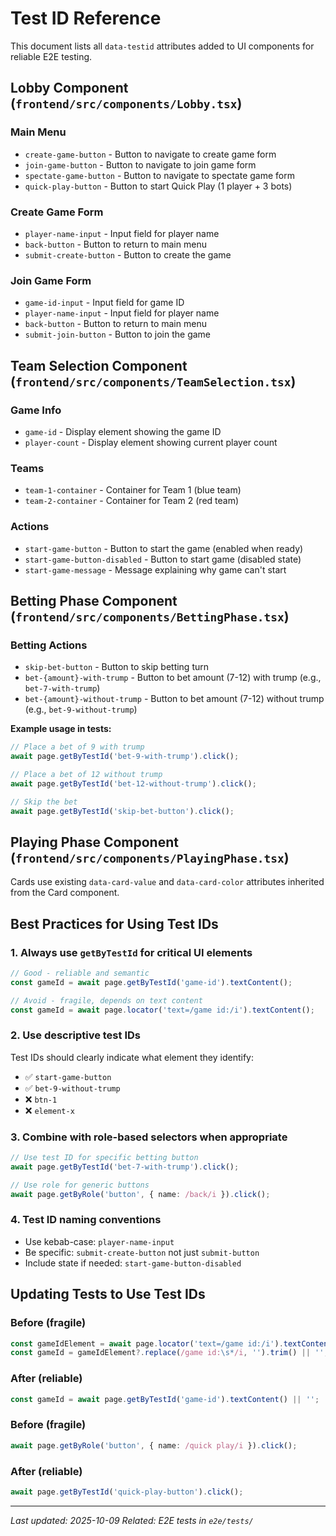 # Test ID Reference

This document lists all `data-testid` attributes added to UI components for reliable E2E testing.

## Lobby Component (`frontend/src/components/Lobby.tsx`)

### Main Menu
- `create-game-button` - Button to navigate to create game form
- `join-game-button` - Button to navigate to join game form
- `spectate-game-button` - Button to navigate to spectate game form
- `quick-play-button` - Button to start Quick Play (1 player + 3 bots)

### Create Game Form
- `player-name-input` - Input field for player name
- `back-button` - Button to return to main menu
- `submit-create-button` - Button to create the game

### Join Game Form
- `game-id-input` - Input field for game ID
- `player-name-input` - Input field for player name
- `back-button` - Button to return to main menu
- `submit-join-button` - Button to join the game

## Team Selection Component (`frontend/src/components/TeamSelection.tsx`)

### Game Info
- `game-id` - Display element showing the game ID
- `player-count` - Display element showing current player count

### Teams
- `team-1-container` - Container for Team 1 (blue team)
- `team-2-container` - Container for Team 2 (red team)

### Actions
- `start-game-button` - Button to start the game (enabled when ready)
- `start-game-button-disabled` - Button to start game (disabled state)
- `start-game-message` - Message explaining why game can't start

## Betting Phase Component (`frontend/src/components/BettingPhase.tsx`)

### Betting Actions
- `skip-bet-button` - Button to skip betting turn
- `bet-{amount}-with-trump` - Button to bet amount (7-12) with trump (e.g., `bet-7-with-trump`)
- `bet-{amount}-without-trump` - Button to bet amount (7-12) without trump (e.g., `bet-9-without-trump`)

**Example usage in tests:**
```typescript
// Place a bet of 9 with trump
await page.getByTestId('bet-9-with-trump').click();

// Place a bet of 12 without trump
await page.getByTestId('bet-12-without-trump').click();

// Skip the bet
await page.getByTestId('skip-bet-button').click();
```

## Playing Phase Component (`frontend/src/components/PlayingPhase.tsx`)

Cards use existing `data-card-value` and `data-card-color` attributes inherited from the Card component.

## Best Practices for Using Test IDs

### 1. Always use `getByTestId` for critical UI elements
```typescript
// Good - reliable and semantic
const gameId = await page.getByTestId('game-id').textContent();

// Avoid - fragile, depends on text content
const gameId = await page.locator('text=/game id:/i').textContent();
```

### 2. Use descriptive test IDs
Test IDs should clearly indicate what element they identify:
- ✅ `start-game-button`
- ✅ `bet-9-without-trump`
- ❌ `btn-1`
- ❌ `element-x`

### 3. Combine with role-based selectors when appropriate
```typescript
// Use test ID for specific betting button
await page.getByTestId('bet-7-with-trump').click();

// Use role for generic buttons
await page.getByRole('button', { name: /back/i }).click();
```

### 4. Test ID naming conventions
- Use kebab-case: `player-name-input`
- Be specific: `submit-create-button` not just `submit-button`
- Include state if needed: `start-game-button-disabled`

## Updating Tests to Use Test IDs

### Before (fragile)
```typescript
const gameIdElement = await page.locator('text=/game id:/i').textContent();
const gameId = gameIdElement?.replace(/game id:\s*/i, '').trim() || '';
```

### After (reliable)
```typescript
const gameId = await page.getByTestId('game-id').textContent() || '';
```

### Before (fragile)
```typescript
await page.getByRole('button', { name: /quick play/i }).click();
```

### After (reliable)
```typescript
await page.getByTestId('quick-play-button').click();
```

---

*Last updated: 2025-10-09*
*Related: E2E tests in `e2e/tests/`*
